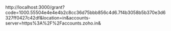 http://localhost:3000/grant?code=1000.55504e4e4e4b2c8cc36d75bbb856c4d6.7f4b3058b5b370e3d6327ff0427c42df&location=in&accounts-server=https%3A%2F%2Faccounts.zoho.in&